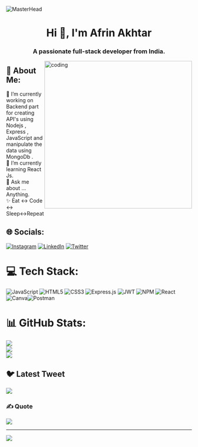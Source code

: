 ![MasterHead](https://miro.medium.com/max/1400/1*GNFNf_V7rj_C2YUCeZNzsw.jpeg)


<h1 align="center">Hi 👋, I'm Afrin Akhtar</h1>
<h3 align="center">A passionate full-stack developer from India.</h3>
<img align="right" alt ="coding" width="400" src="[https://media.tenor.com/2nKSTDDekOgAAAAC/coding-kira.gif](https://camo.githubusercontent.com/ce44b3f848998271c133c7dcba1540cac117520be69e952e5af2831b403f063b/68747470733a2f2f632e74656e6f722e636f6d2f53353962506b543070716341414141432f70726f6772616d6d696e672e676966)">  

## 💫 About Me:

🔭 I’m currently working on Backend part for creating API's using Nodejs , Express , JavaScript and manipulate the data using MongoDb .<br>🌱 I’m currently learning React Js.<br>💬 Ask me about ... Anything.<br>✨ Eat ↔️ Code ↔️ Sleep↔️Repeat


## 🌐 Socials:
[![Instagram](https://img.shields.io/badge/Instagram-%23E4405F.svg?logo=Instagram&logoColor=white)](https://instagram.com/_afrinakhtar) [![LinkedIn](https://img.shields.io/badge/LinkedIn-%230077B5.svg?logo=linkedin&logoColor=white)](https://linkedin.com/in/afrin-akhtar-b36a011b1) [![Twitter](https://img.shields.io/badge/Twitter-%231DA1F2.svg?logo=Twitter&logoColor=white)](https://twitter.com/afrinakhtar8) 

# 💻 Tech Stack:
![JavaScript](https://img.shields.io/badge/javascript-%23323330.svg?style=for-the-badge&logo=javascript&logoColor=%23F7DF1E) ![HTML5](https://img.shields.io/badge/html5-%23E34F26.svg?style=for-the-badge&logo=html5&logoColor=white) ![CSS3](https://img.shields.io/badge/css3-%231572B6.svg?style=for-the-badge&logo=css3&logoColor=white) ![Express.js](https://img.shields.io/badge/express.js-%23404d59.svg?style=for-the-badge&logo=express&logoColor=%2361DAFB) ![JWT](https://img.shields.io/badge/JWT-black?style=for-the-badge&logo=JSON%20web%20tokens) ![NPM](https://img.shields.io/badge/NPM-%23000000.svg?style=for-the-badge&logo=npm&logoColor=white) ![React](https://img.shields.io/badge/react-%2320232a.svg?style=for-the-badge&logo=react&logoColor=%2361DAFB) ![Canva](https://img.shields.io/badge/Canva-%2300C4CC.svg?style=for-the-badge&logo=Canva&logoColor=white)![Postman](https://img.shields.io/badge/Postman-FF6C37?style=plastic&logo=postman&logoColor=white)

# 📊 GitHub Stats:
![](https://github-readme-stats.vercel.app/api?username=afrin786akhtar&theme=dark&hide_border=false&include_all_commits=false&count_private=false)<br/>
![](https://github-readme-streak-stats.herokuapp.com/?user=afrin786akhtar&theme=dark&hide_border=false)<br/>
![](https://github-readme-stats.vercel.app/api/top-langs/?username=afrin786akhtar&theme=dark&hide_border=false&include_all_commits=false&count_private=false&layout=compact)

## 🐦 Latest Tweet
[![](https://gtce.itsvg.in/api?username=afrinakhtar8)](https://github.com/VishwaGauravIn/github-twitter-card-embed)

### ✍️ Quote
![](https://quotes-github-readme.vercel.app/api?type=horizontal&theme=radical)

---
[![](https://visitcount.itsvg.in/api?id=afrin786akhtar&icon=8&color=1)](https://visitcount.itsvg.in)

<!-- Proudly created with GPRM ( https://gprm.itsvg.in ) -->
